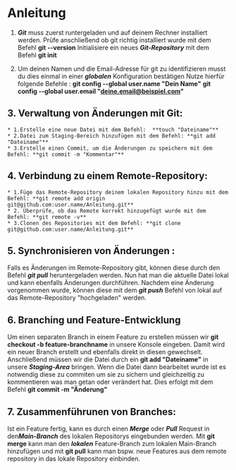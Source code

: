# **Anleitung**

1. ***Git*** muss zuerst runtergeladen und auf deinem Rechner installiert werden.
Prüfe anschließend ob git richtig installiert wurde mit dem Befehl **git --version**
Initialisiere ein neues ***Git-Repository*** mit dem Befehl **git init**

2. Um deinen Namen und die Email-Adresse für git zu identifizieren musst du dies einmal in einer ***globalen*** Konfiguration bestätigen
Nutze hierfür folgende Befehle :
**git config --global user.name "Dein Name"**
**git config --global user.email "deine.email@beispiel.com"**

## **3. Verwaltung von Änderungen mit Git:**

    * 1.Erstelle eine neue Datei mit dem Befehl:  **touch "Dateiname"** 
    * 2.Datei zum Staging-Bereich hinzufügen mit dem Befehl: **git add "Dateiname"**
    * 3.Erstelle einen Commit, um die Änderungen zu speichern mit dem Befehl: **git commit -m "Kommentar"**

## **4. Verbindung zu einem Remote-Repository:**

    * 1.Füge das Remote-Repository deinem lokalen Repository hinzu mit dem Befehl: **git remote add origin git@github.com:user.name/Anleitung.git**
    * 2. Überprüfe, ob das Remote korrekt hinzugefügt wurde mit dem Befehl: **git remote -v**
    * 3.Clonen des Repositories mit dem Befehl: **git clone git@github.com:user.name/Anleitung.git**

## **5. Synchronisieren von Änderungen :**

Falls es Änderungen im Remote-Repository gibt, können diese durch den Befehl ***git pull*** heruntergeladen werden.
Nun hat man die aktuelle Datei lokal und kann ebenfalls Änderungen durchführen.
Nachdem eine Änderung vorgenommen wurde, können diese mit dem ***git push*** Befehl von lokal auf das Remote-Repository "hochgeladen" werden.

## **6. Branching und Feature-Entwicklung**

Um einen separaten Branch in einem Feature zu erstellen müssen wir **git checkout -b feature-branchname** in unsere Konsole eingeben.
Damit wird ein neuer Branch erstellt und ebenfalls direkt in diesen gewechselt.
Anschließend müssen wir die Datei durch ein **git add "Dateiname"** in unsere ***Staging-Area*** bringen. 
Wenn die Datei dann bearbeitet wurde ist es notwendig diese zu commiten um sie zu sichern
und gleichzeitig zu kommentieren was man getan oder verändert hat. Dies erfolgt mit dem Befehl **git commit -m "Änderung"**

## **7. Zusammenführunen von Branches:**

Ist ein Feature fertig, kann es durch einen ***Merge*** oder ***Pull*** Request
in den***Main-Branch*** des lokalen Repositorys eingebunden werden. Mit **git merge**
kann man den ***lokalen*** Feature-Branch zum lokalen Main-Branch hinzufügen
und mit **git pull** kann man bspw. neue Features aus dem remote repository
in das lokale Repository einbinden. 
